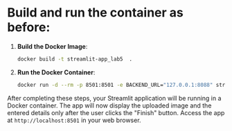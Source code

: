
# Build and run the container as before:

1. **Build the Docker Image**:
   ```bash
   docker build -t streamlit-app_lab5  .
   ```

2. **Run the Docker Container**:
   ```bash
   docker run -d --rm -p 8501:8501 -e BACKEND_URL="127.0.0.1:8088" streamlit-app_lab5 
   ```

After completing these steps, your Streamlit application will be running in a Docker container. The app will now display the uploaded image and the entered details only after the user clicks the "Finish" button. Access the app at `http://localhost:8501` in your web browser.